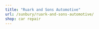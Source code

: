 ```yaml
---
title: "Ruark and Sons Automotive"
url: /sunbury/ruark-and-sons-automotive/
shop: car repair
---
```


